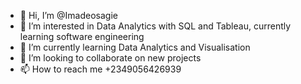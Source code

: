 - 👋 Hi, I’m @Imadeosagie
- 👀 I’m interested in Data Analytics with SQL and Tableau, currently learning software engineering 
- 🌱 I’m currently learning Data Analytics and Visualisation 
- 💞️ I’m looking to collaborate on new projects
- 📫 How to reach me +2349056426939

<!---
Imadeosagie/Imadeosagie is a ✨ special ✨ repository because its `README.md` (this file) appears on your GitHub profile.
You can click the Preview link to take a look at your changes.
--->
